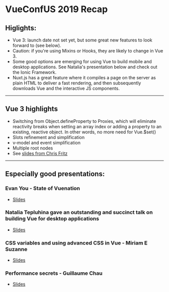 # VueConfUS 2019 Recap

## Higlights:
- Vue 3: launch date not set yet, but some great new features to look forward to (see below).
- Caution: if you're using Mixins or Hooks, they are likely to change in Vue 3.
- Some good options are emerging for using Vue to build mobile and desktop applications. See Natalia's presentation below and check out the Ionic Framework.
- Nuxt.js has a great feature where it compiles a page on the server as plain HTML to deliver a fast rendering, and then subsequently downloads Vue and the interactive JS components.

---

## Vue 3 highlights
- Switching from Object.defineProperty to Proxies, which will eliminate reactivity breaks when setting an array index or adding a property to an existing, reactive object. In other words, no more need for Vue.$set()
- Slots refinement and simplification
- v-model and event simplification
- Multiple root nodes
- See [slides from Chris Fritz](https://github.com/chrisvfritz/vue-3-trends)

---

## Especially good presentations:

### Evan You - State of Vuenation
- [Slides](https://docs.google.com/presentation/d/1EUUu_djeNWa8kRF_uQ0DWReSpoIQn2xXCLh5A-6YdLg/)

### Natalia Tepluhina gave an outstanding and succinct talk on building Vue for desktop applications
- [Slides](https://www.slideshare.net/NataliaTepluhina/desktop-apps)

### CSS variables and using advanced CSS in Vue - Miriam E Suzanne
- [Slides](https://talks.oddbird.net/dynamic-css/vueconf19/)

### Performance secrets - Guillaume Chau
- [Slides](https://slides.com/akryum/vueconfus-2019#/)


